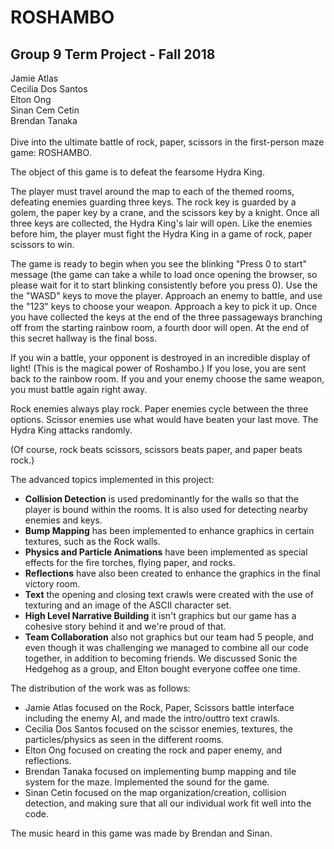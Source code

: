 # ROSHAMBO
## Group 9 Term Project - Fall 2018
Jamie Atlas<br />
Cecilia Dos Santos<br />
Elton Ong<br />
Sinan Cem Cetin<br />
Brendan Tanaka<br />
<br />
Dive into the ultimate battle of rock, paper, scissors in the first-person maze game: ROSHAMBO.<br />

The object of this game is to defeat the fearsome Hydra King.<br />

The player must travel around the map to each of the themed rooms, defeating enemies guarding three keys. The rock key is guarded by a golem, the paper key by a crane, and the scissors key by a knight. Once all three keys are collected, the Hydra King's lair will open. Like the enemies before him, the player must fight the Hydra King in a game of rock, paper scissors to win. <br />

The game is ready to begin when you see the blinking "Press 0 to start" message (the game can take a while to load once opening the browser, so please wait for it to start blinking consistently before you press 0). Use the the "WASD" keys to move the player. Approach an enemy to battle, and use the "123" keys to choose your weapon. Approach a key to pick it up. Once you have collected the keys at the end of the three passageways branching off from the starting rainbow room, a fourth door will open. At the end of this secret hallway is the final boss. <br />

If you win a battle, your opponent is destroyed in an incredible display of light! (This is the magical power of Roshambo.) If you lose, you are sent back to the rainbow room. If you and your enemy choose the same weapon, you must battle again right away. <br />

Rock enemies always play rock. Paper enemies cycle between the three options. Scissor enemies use what would have beaten your last move. The Hydra King attacks randomly. <br />

(Of course, rock beats scissors, scissors beats paper, and paper beats rock.) <br />

The advanced topics implemented in this project:<br />
- **Collision Detection** is used predominantly for the walls so that the player is bound within the rooms. It is also used for detecting nearby enemies and keys.<br />
- **Bump Mapping** has been implemented to enhance graphics in certain textures, such as the Rock walls.<br />
- **Physics and Particle Animations** have been implemented as special effects for the fire torches, flying paper, and rocks.<br />
- **Reflections** have also been created to enhance the graphics in the final victory room.<br />
- **Text** the opening and closing text crawls were created with the use of texturing and an image of the ASCII character set.<br/>
- **High Level Narrative Building** it isn't graphics but our game has a cohesive story behind it and we're proud of that.
- **Team Collaboration** also not graphics but our team had 5 people, and even though it was challenging we managed to combine all our code together, in addition to becoming friends. We discussed Sonic the Hedgehog as a group, and Elton bought everyone coffee one time. 

The distribution of the work was as follows:
- Jamie Atlas focused on the Rock, Paper, Scissors battle interface including the enemy AI, and made the intro/outtro text crawls.
- Cecilia Dos Santos focused on the scissor enemies, textures, the particles/physics as seen in the different rooms.
- Elton Ong focused on creating the rock and paper enemy, and reflections.
- Brendan Tanaka focused on implementing bump mapping and tile system for the maze. Implemented the sound for the game.
- Sinan Cetin focused on the map organization/creation, collision detection, and making sure that all our individual work fit well into the code.<br />

The music heard in this game was made by Brendan and Sinan.
